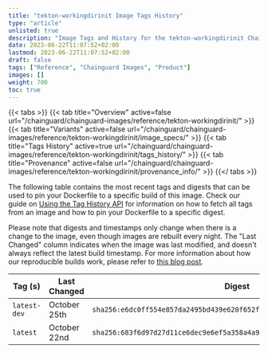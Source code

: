 ```yaml
---
title: "tekton-workingdirinit Image Tags History"
type: "article"
unlisted: true
description: "Image Tags and History for the tekton-workingdirinit Chainguard Image"
date: 2023-06-22T11:07:52+02:00
lastmod: 2023-06-22T11:07:52+02:00
draft: false
tags: ["Reference", "Chainguard Images", "Product"]
images: []
weight: 700
toc: true
---
```


{{< tabs >}}
{{< tab title="Overview" active=false url="/chainguard/chainguard-images/reference/tekton-workingdirinit/" >}}
{{< tab title="Variants" active=false url="/chainguard/chainguard-images/reference/tekton-workingdirinit/image_specs/" >}}
{{< tab title="Tags History" active=true url="/chainguard/chainguard-images/reference/tekton-workingdirinit/tags_history/" >}}
{{< tab title="Provenance" active=false url="/chainguard/chainguard-images/reference/tekton-workingdirinit/provenance_info/" >}}
{{</ tabs >}}

The following table contains the most recent tags and digests that can be used to pin your Dockerfile to a specific build of this image. Check our guide on [Using the Tag History API](/chainguard/chainguard-images/using-the-tag-history-api/) for information on how to fetch all tags from an image and how to pin your Dockerfile to a specific digest.

Please note that digests and timestamps only change when there is a change to the image, even though images are rebuilt every night. The "Last Changed" column indicates when the image was last modified, and doesn't always reflect the latest build timestamp. For more information about how our reproducible builds work, please refer to [this blog post](https://www.chainguard.dev/unchained/reproducing-chainguards-reproducible-image-builds).

| Tag (s)       | Last Changed | Digest                                                                    |
|---------------|--------------|---------------------------------------------------------------------------|
|  `latest-dev` | October 25th | `sha256:e6dc0ff554e857da2495bd439e620f652fe06a36d88396b94e51a57626fcd98c` |
|  `latest`     | October 22nd | `sha256:683f6d97d27d11ce6dec9e6ef5a358a4a9879406934ef1db80e68a13ed95584f` |

